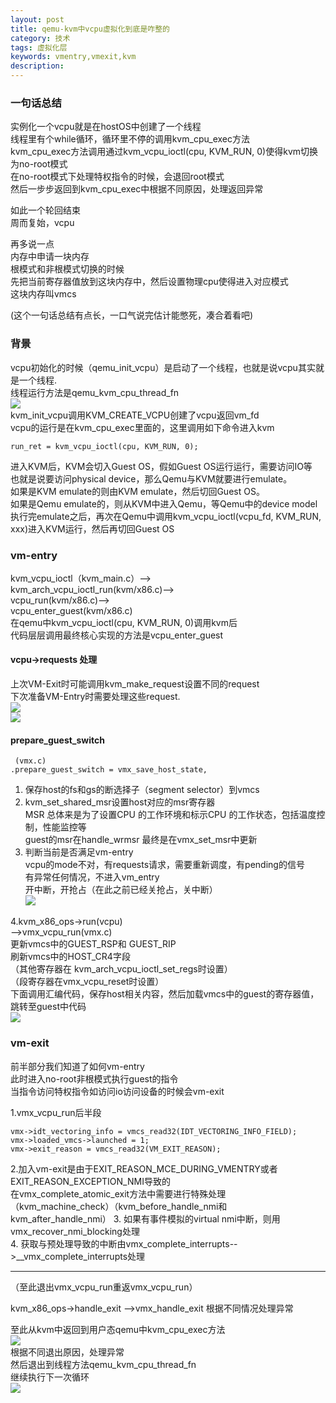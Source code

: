```yaml
---
layout: post
title: qemu-kvm中vcpu虚拟化到底是咋整的
category: 技术
tags: 虚拟化层
keywords: vmentry,vmexit,kvm
description: 
---
```


### 一句话总结 ###

实例化一个vcpu就是在hostOS中创建了一个线程  
线程里有个while循环，循环里不停的调用kvm_cpu_exec方法  
kvm_cpu_exec方法调用通过kvm_vcpu_ioctl(cpu, KVM_RUN, 0)使得kvm切换为no-root模式  
在no-root模式下处理特权指令的时候，会退回root模式  
然后一步步返回到kvm_cpu_exec中根据不同原因，处理返回异常  

如此一个轮回结束  
周而复始，vcpu


再多说一点  
内存中申请一块内存  
根模式和非根模式切换的时候  
先把当前寄存器值放到这块内存中，然后设置物理cpu使得进入对应模式  
这块内存叫vmcs


(这个一句话总结有点长，一口气说完估计能憋死，凑合着看吧)

### 背景 ###

vcpu初始化的时候（qemu_init_vcpu）是启动了一个线程，也就是说vcpu其实就是一个线程.  
线程运行方法是qemu_kvm_cpu_thread_fn  
![](http://i.imgur.com/MXynnpc.png)  
kvm_init_vcpu调用KVM_CREATE_VCPU创建了vcpu返回vm_fd  
vcpu的运行是在kvm_cpu_exec里面的，这里调用如下命令进入kvm  

    run_ret = kvm_vcpu_ioctl(cpu, KVM_RUN, 0);

进入KVM后，KVM会切入Guest OS，假如Guest OS运行运行，需要访问IO等  
也就是说要访问physical device，那么Qemu与KVM就要进行emulate。  
如果是KVM emulate的则由KVM emulate，然后切回Guest OS。  
如果是Qemu emulate的，则从KVM中进入Qemu，等Qemu中的device model执行完emulate之后，再次在Qemu中调用kvm_vcpu_ioctl(vcpu_fd, KVM_RUN, xxx)进入KVM运行，然后再切回Guest OS

### vm-entry ###

kvm_vcpu_ioctl（kvm_main.c）-->  
kvm_arch_vcpu_ioctl_run(kvm/x86.c)-->  
vcpu_run(kvm/x86.c)-->  
vcpu_enter_guest(kvm/x86.c)  
在qemu中kvm_vcpu_ioctl(cpu, KVM_RUN, 0)调用kvm后  
代码层层调用最终核心实现的方法是vcpu_enter_guest  

#### vcpu->requests 处理 ####

上次VM-Exit时可能调用kvm_make_request设置不同的request  
下次准备VM-Entry时需要处理这些request.  
![](http://i.imgur.com/6x4ZA5p.png)  
![](http://i.imgur.com/Jf0tSZ8.png)  

#### prepare_guest_switch ####  

     (vmx.c)
    .prepare_guest_switch = vmx_save_host_state,

1. 保存host的fs和gs的断选择子（segment selector）到vmcs  
2. kvm_set_shared_msr设置host对应的msr寄存器  
   MSR 总体来是为了设置CPU 的工作环境和标示CPU 的工作状态，包括温度控制，性能监控等  
   guest的msr在handle_wrmsr  最终是在vmx_set_msr中更新  
3. 判断当前是否满足vm-entry  
   vcpu的mode不对，有requests请求，需要重新调度，有pending的信号  
   有异常任何情况，不进入vm_entry  
   开中断，开抢占（在此之前已经关抢占，关中断）  
![](http://i.imgur.com/dQcGaJ9.png)

4.kvm_x86_ops->run(vcpu)  
  -->vmx_vcpu_run(vmx.c)  
   更新vmcs中的GUEST_RSP和 GUEST_RIP  
   刷新vmcs中的HOST_CR4字段  
   （其他寄存器在 kvm_arch_vcpu_ioctl_set_regs时设置）  
   （段寄存器在vmx_vcpu_reset时设置）  
   下面调用汇编代码，保存host相关内容，然后加载vmcs中的guest的寄存器值，跳转至guest中代码  
   ![](http://i.imgur.com/KOXdBHQ.png)

### vm-exit ###

前半部分我们知道了如何vm-entry  
此时进入no-root非根模式执行guest的指令  
当指令访问特权指令如访问io访问设备的时候会vm-exit  

1.vmx_vcpu_run后半段  

    vmx->idt_vectoring_info = vmcs_read32(IDT_VECTORING_INFO_FIELD);
    vmx->loaded_vmcs->launched = 1;
    vmx->exit_reason = vmcs_read32(VM_EXIT_REASON);

2.加入vm-exit是由于EXIT_REASON_MCE_DURING_VMENTRY或者EXIT_REASON_EXCEPTION_NMI导致的  
  在vmx_complete_atomic_exit方法中需要进行特殊处理  
  （kvm_machine_check）（kvm_before_handle_nmi和kvm_after_handle_nmi） 
3. 如果有事件模拟的virtual nmi中断，则用vmx_recover_nmi_blocking处理  
4. 获取与预处理导致的中断由vmx_complete_interrupts-->__vmx_complete_interrupts处理

----------
（至此退出vmx_vcpu_run重返vmx_vcpu_run）

kvm_x86_ops->handle_exit
-->vmx_handle_exit
根据不同情况处理异常

至此从kvm中返回到用户态qemu中kvm_cpu_exec方法  
![](http://i.imgur.com/l7ZC2wr.png)  
根据不同退出原因，处理异常  
然后退出到线程方法qemu_kvm_cpu_thread_fn  
继续执行下一次循环  
![](http://i.imgur.com/FVFomPl.png)
